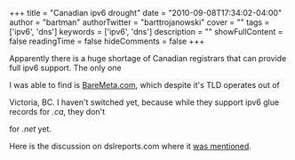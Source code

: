 +++
title = "Canadian ipv6 drought"
date = "2010-09-08T17:34:02-04:00"
author = "bartman"
authorTwitter = "barttrojanowski"
cover = ""
tags = ['ipv6', 'dns']
keywords = ['ipv6', 'dns']
description = ""
showFullContent = false
readingTime = false
hideComments = false
+++

Apparently there is a huge shortage of Canadian registrars that can provide full ipv6 support.  The only one

I was able to find is [BareMeta.com](http://baremetal.ca/), which despite it's TLD operates out of 

Victoria, BC.  I haven't switched yet, because while they support ipv6 glue records for *.ca*, they don't

for *.net* yet.



Here is the discussion on dslreports.com where it [was mentioned](http://www.dslreports.com/forum/r24181473-TekSavvy-DNS-servers-and-IPv6?r=0.730862192615074).
